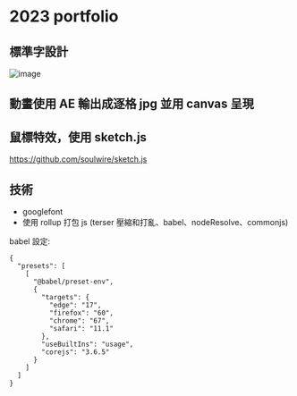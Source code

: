 # 2023 portfolio

## 標準字設計

![image](https://user-images.githubusercontent.com/21300139/230926258-eb53c1f4-7ec0-4016-8a29-dc6df2014cb5.png)

## 動畫使用 AE 輸出成逐格 jpg 並用 canvas 呈現

## 鼠標特效，使用 sketch.js

https://github.com/soulwire/sketch.js

## 技術

- googlefont
- 使用 rollup 打包 js (terser 壓縮和打亂、babel、nodeResolve、commonjs)

babel 設定:
```
{
  "presets": [
    [
      "@babel/preset-env",
      {
        "targets": {
          "edge": "17",
          "firefox": "60",
          "chrome": "67",
          "safari": "11.1"
        },
        "useBuiltIns": "usage",
        "corejs": "3.6.5"
      }
    ]
  ]
}

```
